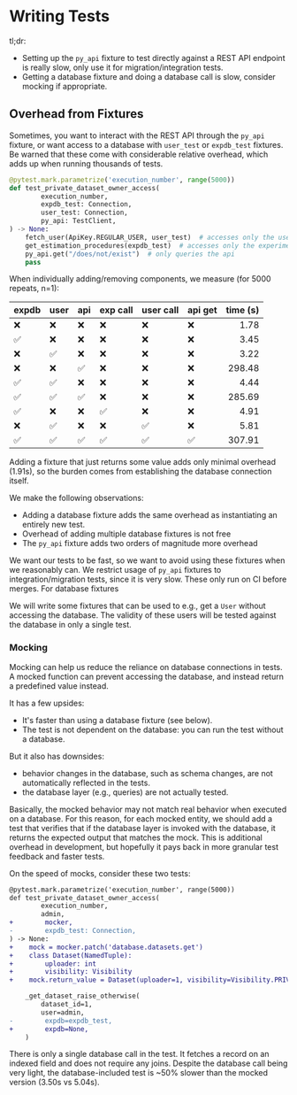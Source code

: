 # Writing Tests

tl;dr:
 - Setting up the `py_api` fixture to test directly against a REST API endpoint is really slow, only use it for migration/integration tests.
 - Getting a database fixture and doing a database call is slow, consider mocking if appropriate.

## Overhead from Fixtures
Sometimes, you want to interact with the REST API through the `py_api` fixture,
or want access to a database with `user_test` or `expdb_test` fixtures.
Be warned that these come with considerable relative overhead, which adds up when running thousands of tests.

```python
@pytest.mark.parametrize('execution_number', range(5000))
def test_private_dataset_owner_access(
        execution_number,
        expdb_test: Connection,
        user_test: Connection,
        py_api: TestClient,
) -> None:
    fetch_user(ApiKey.REGULAR_USER, user_test)  # accesses only the user db
    get_estimation_procedures(expdb_test)  # accesses only the experiment db
    py_api.get("/does/not/exist")  # only queries the api
    pass
```

When individually adding/removing components, we measure (for 5000 repeats, n=1):

| expdb | user | api | exp call | user call | api get |  time (s) |
|-------|------|-----|----------|-----------|---------|----------:|
|  ❌   |  ❌  | ❌  | ❌      | ❌        | ❌      |      1.78 |
|  ✅   |  ❌  | ❌  | ❌      | ❌        | ❌      |      3.45 |
|  ❌   |  ✅  | ❌  | ❌      | ❌        | ❌      |      3.22 |
|  ❌   |  ❌  | ✅  | ❌      | ❌        | ❌      |    298.48 |
|  ✅   |  ✅  | ❌  | ❌      | ❌        | ❌      |      4.44 |
|  ✅   |  ✅  | ✅  | ❌      | ❌        | ❌      |    285.69 |
|  ✅   |  ❌  | ❌  | ✅      | ❌        | ❌      |      4.91 |
|  ❌   |  ✅  | ❌  | ❌      | ✅        | ❌      |      5.81 |
|  ✅   |  ✅  | ✅  | ✅      | ✅        | ✅      |    307.91 |

Adding a fixture that just returns some value adds only minimal overhead (1.91s),
so the burden comes from establishing the database connection itself.

We make the following observations:

- Adding a database fixture adds the same overhead as instantiating an entirely new test.
- Overhead of adding multiple database fixtures is not free
- The `py_api` fixture adds two orders of magnitude more overhead

We want our tests to be fast, so we want to avoid using these fixtures when we reasonably can.
We restrict usage of `py_api` fixtures to integration/migration tests, since it is very slow.
These only run on CI before merges.
For database fixtures

We will write some fixtures that can be used to e.g., get a `User` without accessing the database.
The validity of these users will be tested against the database in only a single test.

### Mocking
Mocking can help us reduce the reliance on database connections in tests.
A mocked function can prevent accessing the database, and instead return a predefined value instead.

It has a few upsides:
 - It's faster than using a database fixture (see below).
 - The test is not dependent on the database: you can run the test without a database.

But it also has downsides:
 - behavior changes in the database, such as schema changes, are not automatically reflected in the tests.
 - the database layer (e.g., queries) are not actually tested.

Basically, the mocked behavior may not match real behavior when executed on a database.
For this reason, for each mocked entity, we should add a test that verifies that if the database layer
is invoked with the database, it returns the expected output that matches the mock.
This is additional overhead in development, but hopefully it pays back in more granular test feedback and faster tests.

On the speed of mocks, consider these two tests:

```diff
@pytest.mark.parametrize('execution_number', range(5000))
def test_private_dataset_owner_access(
        execution_number,
        admin,
+        mocker,
-        expdb_test: Connection,
) -> None:
+    mock = mocker.patch('database.datasets.get')
+    class Dataset(NamedTuple):
+        uploader: int
+        visibility: Visibility
+    mock.return_value = Dataset(uploader=1, visibility=Visibility.PRIVATE)

    _get_dataset_raise_otherwise(
        dataset_id=1,
        user=admin,
-        expdb=expdb_test,
+        expdb=None,
    )
```
There is only a single database call in the test. It fetches a record on an indexed field and does not require any joins.
Despite the database call being very light, the database-included test is ~50% slower than the mocked version (3.50s vs 5.04s).
